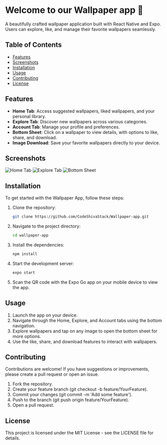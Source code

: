 # Welcome to our Wallpaper app 👋

A beautifully crafted wallpaper application built with React Native and Expo. Users can explore, like, and manage their favorite wallpapers seamlessly.

## Table of Contents

- [Features](#features)
- [Screenshots](#screenshots)
- [Installation](#installation)
- [Usage](#usage)
- [Contributing](#contributing)
- [License](#license)

## Features

- **Home Tab**: Access suggested wallpapers, liked wallpapers, and your personal library.
- **Explore Tab**: Discover new wallpapers across various categories.
- **Account Tab**: Manage your profile and preferences.
- **Bottom Sheet**: Click on a wallpaper to view details, with options to like, share, and download.
- **Image Download**: Save your favorite wallpapers directly to your device.

## Screenshots

![Home Tab](./screenshots/home.png)
![Explore Tab](./screenshots/explore.png)
![Bottom Sheet](./screenshots/bottom-sheet.png)


## Installation

To get started with the Wallpaper App, follow these steps:

1. Clone the repository:

   ```bash
   git clone https://github.com/CodeShivaStack/Wallpaper-app.git

2. Navigate to the project directory:

   ```bash
   cd wallpaper-app

3. Install the dependencies:

   ```bash
   npm install

4. Start the development server:

   ```bash
   expo start

5. Scan the QR code with the Expo Go app on your mobile device to view the app.



## Usage

1. Launch the app on your device.
2. Navigate through the Home, Explore, and Account tabs using the bottom navigation.
3. Explore wallpapers and tap on any image to open the bottom sheet for more options.
4. Use the like, share, and download features to interact with wallpapers.

## Contributing

Contributions are welcome! If you have suggestions or improvements, please create a pull request or open an issue.

1. Fork the repository.
2. Create your feature branch (git checkout -b feature/YourFeature).
3. Commit your changes (git commit -m 'Add some feature').
4. Push to the branch (git push origin feature/YourFeature).
5. Open a pull request.

## License
This project is licensed under the MIT License - see the LICENSE file for details.

<!-- 
This is an [Expo](https://expo.dev) project created with [`create-expo-app`](https://www.npmjs.com/package/create-expo-app).

## Get started

1. Install dependencies

   ```bash
   npm install
   ```

2. Start the app

   ```bash
    npx expo start
   ```

In the output, you'll find options to open the app in a

- [development build](https://docs.expo.dev/develop/development-builds/introduction/)
- [Android emulator](https://docs.expo.dev/workflow/android-studio-emulator/)
- [iOS simulator](https://docs.expo.dev/workflow/ios-simulator/)
- [Expo Go](https://expo.dev/go), a limited sandbox for trying out app development with Expo

You can start developing by editing the files inside the **app** directory. This project uses [file-based routing](https://docs.expo.dev/router/introduction).

## Get a fresh project

When you're ready, run:

```bash
npm run reset-project
```

This command will move the starter code to the **app-example** directory and create a blank **app** directory where you can start developing.

## Learn more

To learn more about developing your project with Expo, look at the following resources:

- [Expo documentation](https://docs.expo.dev/): Learn fundamentals, or go into advanced topics with our [guides](https://docs.expo.dev/guides).
- [Learn Expo tutorial](https://docs.expo.dev/tutorial/introduction/): Follow a step-by-step tutorial where you'll create a project that runs on Android, iOS, and the web.

## Join the community

Join our community of developers creating universal apps.

- [Expo on GitHub](https://github.com/expo/expo): View our open source platform and contribute.
- [Discord community](https://chat.expo.dev): Chat with Expo users and ask questions. -->
